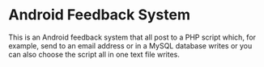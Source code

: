 # Android Feedback System
This is an Android feedback system that all post to a PHP script which, for example, send to an email address or in a MySQL database writes or you can also choose the script all in one text file writes.
